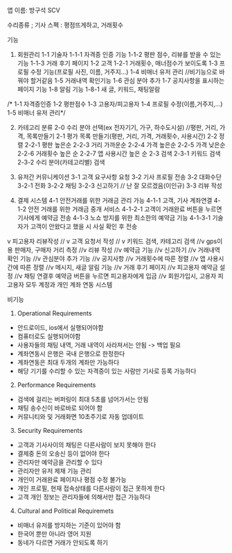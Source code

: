 앱 이름: 방구석 SCV

수리종류 ; 
	기사 스펙 : 평점뜨게하고, 거래횟수


기능

1. 회원관리
	1-1 기술자
		1-1-1 자격증 인증 기능
		1-1-2 평판 점수, 리뷰를 받을 수 있는 기능
		1-1-3 거래 후기 페이지
	1-2 고객
		1-2-1 거래횟수, 매너점수가 보이도록
	1-3 프로필 수정 기능(프로필 사진, 이름, 거주지...)
	1-4 비매너 유저 관리 //비기능으로 바꿔야 할거같음
	1-5 거래내역 확인기능
	1-6 관심 분야 추가
	1-7 공지사항을 표시하는 페이지 기능
	1-8 알림 기능
		1-8-1 새 글, 키워드, 채팅알람
		

	
/*
	1-1 자격증인증
	1-2 평판점수
	1-3 고용자/피고용자
	1-4 프로필 수정(이름,거주지,...)
	1-5 비매너 유저 관리*/
   
2. 카테고리 분류
	2-0 수리 분야 선택(ex 전자기기, 가구, 하수도시설) 
	//평판, 거리, 가격, 목록만들기
	2-1 평가 목록 만들기(평판, 거리, 가격, 거래횟수, 사용시간)
	2-2 정렬
		2-2-1 평판 높은순
		2-2-3 거리 가까운순
		2-2-4 가격 높은순
		2-2-5 가격 낮은순
		2-2-6 거래횟수 높은 순
		2-2-7 앱 사용시간 높은 순
	2-3 검색
		2-3-1 키워드 검색
		2-3-2 수리 분야(카테고리별) 검색

3. 유저간 커뮤니케이션
	3-1 고객 요구사항 요청
	3-2 기사 프로필 전송
	3-2 대화수단
 		3-2-1 전화
		3-2-2 채팅 
		3-2-3 신고하기 // 난 잘 모르겠음(이인규)
	3-3 리뷰 작성

4. 결제 시스템
	4-1 안전거래를 위한 거래금 관리 가능
		4-1-1 고객, 기사 계좌연결
		4-1-2 안전 거래를 위한 거래금 중개 서비스
			4-1-2-1 고객이 거래완료 버튼을 누르면 기사에게 예약금 전송
		4-1-3 노쇼 방지를 위한 최소한의 예약금 기능
			4-1-3-1 기술자가 고객이 안왔다고 했을 시 사실 확인 후 전송

v 피고용자 리뷰작성
// v 고객 요청서 작성
// v 키워드 검색, 카테고리 검색
//v gps이용 판매자, 구매자 거리 측정
//v 리뷰 작성
//v 예약금 기능
//v 신고하기
//v 거래내역 확인 기능
//v 관심분야 추가 기능
//v 공지사항
//v 거래횟수에 따른 정렬
//v 앱 사용시간에 따른 정렬
//v 메시지, 새글 알림 기능
//v 거래 후기 페이지
//v 피고용자 예약금 설정
//v 채팅 연결후 예약금 버튼을 누르면 피고용자에게 입금
//v 회원가입시, 고용자 피고용자 모두 계정과 개인 계좌 연동 시스템

비기능
1. Operational Requirements
- 안드로이드, ios에서 실행되어야함
- 컴퓨터로도 실행되어야함
- 사용자들의 채팅 내역, 거래 내역이 사라져서는 안됨 -> 백업 필요
- 계좌연동시 은행은 국내 은행으로 한정한다
- 계좌연동은 최대 두개의 계좌만 가능하다
- 해당 기기를 수리할 수 있는 자격증이 있는 사람만 기사로 등록 가능하다


2. Performance Requirements
- 검색에 걸리는 버퍼링이 최대 5초를 넘어가서는 안됨
- 채팅 송수신이 바로바로 되어야 함
- 커뮤니티와 및 거래화면 10초주기로 자동 업데이트



3. Security Requirements
- 고객과 기사사이의 채팅은 다른사람이 보지 못해야 한다
- 결제중 돈의 오송신 등이 없어야 한다
- 관리자만 예약금을 관리할 수 있다
- 관리자만 유저 제재 기능 관리
- 개인이 거래완료 페이지나 평점 수정 불가능
- 개인 프로필, 현재 접속상태를 다른사람이 접근 못하게 한다
- 고객 개인 정보는 관리자들에 의해서만 접근 가능하다


4. Cultural and Political Requiremets
- 비매너 유저를 방지하는 기준이 있어야 함
- 한국어 뿐만 아니라 영어 지원
- 동네가 다르면 거래가 안되도록 하기


